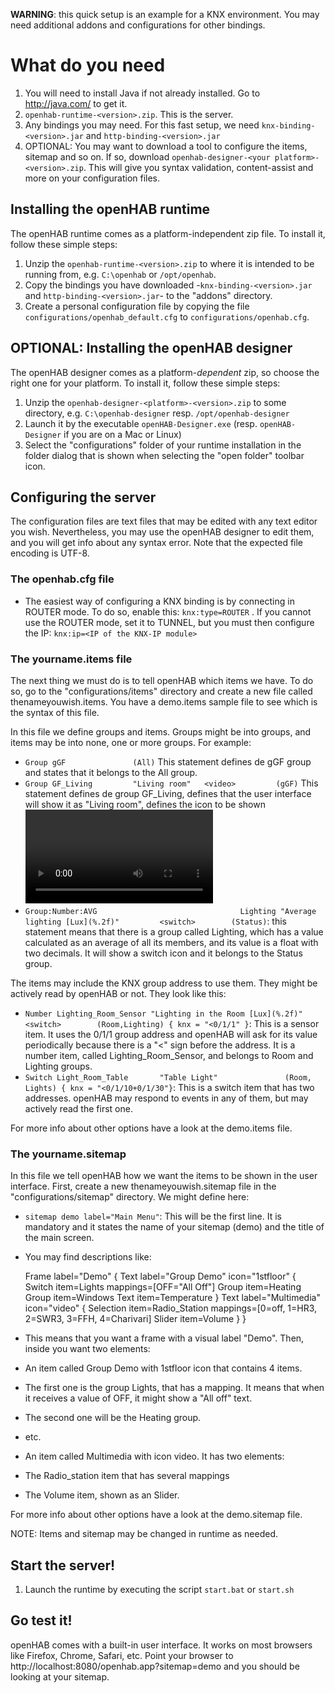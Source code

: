 **WARNING**: this quick setup is an example for a KNX environment. You may need additional addons and configurations for other bindings.

# What do you need

1. You will need to install Java if not already installed. Go to http://java.com/ to get it.
1. `openhab-runtime-<version>.zip`. This is the server.
1. Any bindings you may need. For this fast setup, we need  `knx-binding-<version>.jar` and `http-binding-<version>.jar`
1. OPTIONAL: You may want to download a tool to configure the items, sitemap and so on. If so, download `openhab-designer-<your platform>-<version>.zip`. This will give you syntax validation, content-assist and more on your configuration files.

## Installing the openHAB runtime

The openHAB runtime comes as a platform-independent zip file.
To install it, follow these simple steps:

1. Unzip the `openhab-runtime-<version>.zip` to where it is intended to be running from, e.g. `C:\openhab` or `/opt/openhab`.
1. Copy the bindings you have downloaded -`knx-binding-<version>.jar` and `http-binding-<version>.jar`- to the "addons" directory.
1. Create a personal configuration file by copying the file `configurations/openhab_default.cfg` to `configurations/openhab.cfg`.
 

## OPTIONAL: Installing the openHAB designer

The openHAB designer comes as a platform-*dependent* zip, so choose the right one for your platform.
To install it, follow these simple steps:

1. Unzip the `openhab-designer-<platform>-<version>.zip` to some directory, e.g. `C:\openhab-designer` resp. `/opt/openhab-designer`
1. Launch it by the executable `openHAB-Designer.exe` (resp. `openHAB-Designer` if you are on a Mac or Linux)
1. Select the "configurations" folder of your runtime installation in the folder dialog that is shown when selecting the "open folder" toolbar icon.


## Configuring the server

The configuration files are text files that may be edited with any text editor you wish. Nevertheless, you may use the openHAB designer to edit them, and you will get info about any syntax error. Note that the expected file encoding is UTF-8.

### The openhab.cfg file

- The easiest way of configuring a KNX binding is by connecting in ROUTER mode. To do so, enable this: `knx:type=ROUTER` . If you cannot use the ROUTER mode, set it to TUNNEL, but you must then configure the IP: `knx:ip=<IP of the KNX-IP module>`

### The yourname.items file

The next thing we must do is to tell openHAB which items we have. To do so, go to the "configurations/items" directory and create a new file called thenameyouwish.items. You have a demo.items sample file to see which is the syntax of this file.

In this file we define groups and items. Groups might be into groups, and items may be into none, one or more groups. For example:

- `Group gGF               (All)` This statement defines de gGF group and states that it belongs to the All group.
- `Group GF_Living         "Living room"   <video>         (gGF)` This statement defines de group GF_Living, defines that the user interface will show it as  "Living room", defines the icon to be shown <video> and states that it belongs to (gGF). Notice that the gGF group belongs to the ALL group, hence GF_Living inherits that group, and it belongs to the All group too.
- `Group:Number:AVG                                Lighting "Average lighting [Lux](%.2f)"         <switch>        (Status)`: this statement means that there is a group called Lighting, which has a value calculated as an average of all its members, and its value is a float with two decimals. It will show a switch icon and it belongs to the Status group.

The items may include the KNX group address to use them. They might be actively read by openHAB or not. They look like this:

- `Number Lighting_Room_Sensor "Lighting in the Room [Lux](%.2f)"     <switch>        (Room,Lighting) { knx = "<0/1/1" }`: This is a sensor item. It uses the 0/1/1 group address and openHAB will ask for its value periodically because there is a "<" sign before the address. It is a number item, called Lighting_Room_Sensor, and belongs to Room and Lighting groups.
- `Switch Light_Room_Table       "Table Light"               (Room, Lights) { knx = "<0/1/10+0/1/30"}`: This is a switch item that has two addresses. openHAB may respond to events in any of them, but may actively read the first one.

For more info about other options have a look at the demo.items file.

### The yourname.sitemap

In this file we tell openHAB how we want the items to be shown in the user interface. First, create a new thenameyouwish.sitemap file in the "configurations/sitemap" directory. We might define here:

- `sitemap demo label="Main Menu"`: This will be the first line. It is mandatory and it states the name of your sitemap (demo) and the title of the main screen.
- You may find descriptions like:

    Frame label="Demo" {
                    Text label="Group Demo" icon="1stfloor" {
                            Switch item=Lights mappings=[OFF="All Off"]
                            Group item=Heating
                            Group item=Windows
                            Text item=Temperature
                    }
                    Text label="Multimedia" icon="video" {
                            Selection item=Radio_Station mappings=[0=off, 1=HR3, 2=SWR3, 3=FFH, 4=Charivari]
                            Slider item=Volume
                    }
            }

- This means that you want a frame with a visual label "Demo". Then, inside you want two elements:
- An item called Group Demo with 1stfloor icon that contains 4 items.
- The first one is the group Lights, that has a mapping. It means that when it receives a value of OFF, it might show a "All off" text.
- The second one will be the Heating group.
- etc.
- An item called Multimedia with icon video. It has two elements:
- The Radio_station item that has several mappings
- The Volume item, shown as an Slider.

For more info about other options have a look at the demo.sitemap file.

NOTE: Items and sitemap may be changed in runtime as needed.

## Start the server!

1. Launch the runtime by executing the script `start.bat` or `start.sh`

## Go test it!

openHAB comes with a built-in user interface. It works on most browsers like Firefox, Chrome, Safari, etc. Point your browser to http://localhost:8080/openhab.app?sitemap=demo and you should be looking at your sitemap.